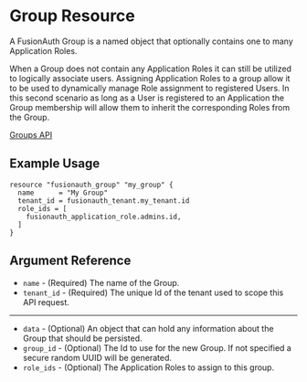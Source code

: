 # Group Resource

A FusionAuth Group is a named object that optionally contains one to many Application Roles.

When a Group does not contain any Application Roles it can still be utilized to logically associate users. Assigning Application Roles to a group allow it to be used to dynamically manage Role assignment to registered Users. In this second scenario as long as a User is registered to an Application the Group membership will allow them to inherit the corresponding Roles from the Group.

[Groups API](https://fusionauth.io/docs/v1/tech/apis/groups)

## Example Usage

```hcl
resource "fusionauth_group" "my_group" {
  name      = "My Group"
  tenant_id = fusionauth_tenant.my_tenant.id
  role_ids = [
    fusionauth_application_role.admins.id,
  ]
}
```

## Argument Reference

* `name` - (Required) The name of the Group.
* `tenant_id` - (Required) The unique Id of the tenant used to scope this API request.

---

* `data` - (Optional) An object that can hold any information about the Group that should be persisted.
* `group_id` - (Optional) The Id to use for the new Group. If not specified a secure random UUID will be generated.
* `role_ids` - (Optional) The Application Roles to assign to this group.
